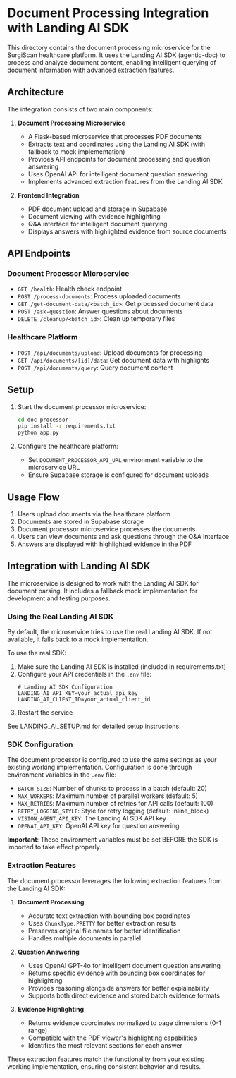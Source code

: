 # Document Processing Integration with Landing AI SDK

This directory contains the document processing microservice for the SurgiScan healthcare platform. It uses the Landing AI SDK (agentic-doc) to process and analyze document content, enabling intelligent querying of document information with advanced extraction features.

## Architecture

The integration consists of two main components:

1. **Document Processing Microservice**
   - A Flask-based microservice that processes PDF documents
   - Extracts text and coordinates using the Landing AI SDK (with fallback to mock implementation)
   - Provides API endpoints for document processing and question answering
   - Uses OpenAI API for intelligent document question answering
   - Implements advanced extraction features from the Landing AI SDK

2. **Frontend Integration**
   - PDF document upload and storage in Supabase
   - Document viewing with evidence highlighting
   - Q&A interface for intelligent document querying
   - Displays answers with highlighted evidence from source documents

## API Endpoints

### Document Processor Microservice

- `GET /health`: Health check endpoint
- `POST /process-documents`: Process uploaded documents
- `GET /get-document-data/<batch_id>`: Get processed document data
- `POST /ask-question`: Answer questions about documents
- `DELETE /cleanup/<batch_id>`: Clean up temporary files

### Healthcare Platform

- `POST /api/documents/upload`: Upload documents for processing
- `GET /api/documents/[id]/data`: Get document data with highlights
- `POST /api/documents/query`: Query document content

## Setup

1. Start the document processor microservice:
   ```bash
   cd doc-processor
   pip install -r requirements.txt
   python app.py
   ```

2. Configure the healthcare platform:
   - Set `DOCUMENT_PROCESSOR_API_URL` environment variable to the microservice URL
   - Ensure Supabase storage is configured for document uploads

## Usage Flow

1. Users upload documents via the healthcare platform
2. Documents are stored in Supabase storage
3. Document processor microservice processes the documents
4. Users can view documents and ask questions through the Q&A interface
5. Answers are displayed with highlighted evidence in the PDF

## Integration with Landing AI SDK

The microservice is designed to work with the Landing AI SDK for document parsing. It includes a fallback mock implementation for development and testing purposes.

### Using the Real Landing AI SDK

By default, the microservice tries to use the real Landing AI SDK. If not available, it falls back to a mock implementation.

To use the real SDK:
1. Make sure the Landing AI SDK is installed (included in requirements.txt)
2. Configure your API credentials in the `.env` file:
   ```
   # Landing AI SDK Configuration
   LANDING_AI_API_KEY=your_actual_api_key
   LANDING_AI_CLIENT_ID=your_actual_client_id
   ```
3. Restart the service

See [LANDING_AI_SETUP.md](./LANDING_AI_SETUP.md) for detailed setup instructions.

### SDK Configuration

The document processor is configured to use the same settings as your existing working implementation. Configuration is done through environment variables in the `.env` file:

- `BATCH_SIZE`: Number of chunks to process in a batch (default: 20)
- `MAX_WORKERS`: Maximum number of parallel workers (default: 5)
- `MAX_RETRIES`: Maximum number of retries for API calls (default: 100)
- `RETRY_LOGGING_STYLE`: Style for retry logging (default: inline_block)
- `VISION_AGENT_API_KEY`: The Landing AI SDK API key
- `OPENAI_API_KEY`: OpenAI API key for question answering

**Important**: These environment variables must be set BEFORE the SDK is imported to take effect properly.

### Extraction Features

The document processor leverages the following extraction features from the Landing AI SDK:

1. **Document Processing**
   - Accurate text extraction with bounding box coordinates
   - Uses `ChunkType.PRETTY` for better extraction results
   - Preserves original file names for better identification
   - Handles multiple documents in parallel

2. **Question Answering**
   - Uses OpenAI GPT-4o for intelligent document question answering
   - Returns specific evidence with bounding box coordinates for highlighting
   - Provides reasoning alongside answers for better explainability
   - Supports both direct evidence and stored batch evidence formats

3. **Evidence Highlighting**
   - Returns evidence coordinates normalized to page dimensions (0-1 range)
   - Compatible with the PDF viewer's highlighting capabilities
   - Identifies the most relevant sections for each answer

These extraction features match the functionality from your existing working implementation, ensuring consistent behavior and results.